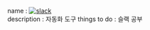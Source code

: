 name : [![slack](https://img.shields.io/badge/slack-black?style=for-the-badge&logo=slack)](https://slack.com/intl/ko-kr)  
description : 자동화 도구
things to do : 슬랙 공부

